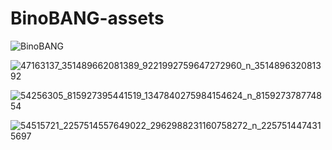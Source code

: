 # BinoBANG-assets

![BinoBANG](https://github.com/aragle/BinoBANG-assets/assets/62181222/faa822a6-f118-4ae8-8a21-7858f3e40db9)

![47163137_351489662081389_9221992759647272960_n_351489632081392](https://github.com/aragle/BinoBANG-assets/assets/62181222/bb1cecbd-e32e-4e6e-88b1-8a9716ccab44)

![54256305_815927395441519_1347840275984154624_n_815927378774854](https://github.com/aragle/BinoBANG-assets/assets/62181222/e1a83437-f805-4906-9ba2-0a336bc6da92)

![54515721_2257514557649022_2962988231160758272_n_2257514474315697](https://github.com/aragle/BinoBANG-assets/assets/62181222/e293cad4-0480-4fce-92d9-b312c8b13a5b)
